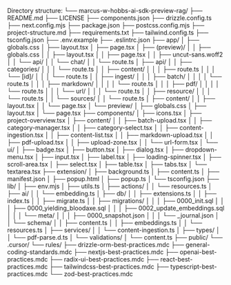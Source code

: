 Directory structure:
└── marcus-w-hobbs-ai-sdk-preview-rag/
    ├── README.md
    ├── LICENSE
    ├── components.json
    ├── drizzle.config.ts
    ├── next.config.mjs
    ├── package.json
    ├── postcss.config.mjs
    ├── project-structure.md
    ├── requirements.txt
    ├── tailwind.config.ts
    ├── tsconfig.json
    ├── .env.example
    ├── .eslintrc.json
    ├── app/
    │   ├── globals.css
    │   ├── layout.tsx
    │   ├── page.tsx
    │   ├── (preview)/
    │   │   ├── globals.css
    │   │   ├── layout.tsx
    │   │   ├── page.tsx
    │   │   ├── uncut-sans.woff2
    │   │   └── api/
    │   │       └── chat/
    │   │           └── route.ts
    │   ├── api/
    │   │   ├── categories/
    │   │   │   └── route.ts
    │   │   ├── content/
    │   │   │   ├── route.ts
    │   │   │   └── [id]/
    │   │   │       └── route.ts
    │   │   ├── ingest/
    │   │   │   ├── batch/
    │   │   │   │   └── route.ts
    │   │   │   ├── markdown/
    │   │   │   │   └── route.ts
    │   │   │   ├── pdf/
    │   │   │   │   └── route.ts
    │   │   │   └── url/
    │   │   │       └── route.ts
    │   │   ├── resource/
    │   │   │   └── route.ts
    │   │   └── sources/
    │   │       └── route.ts
    │   ├── content/
    │   │   ├── layout.tsx
    │   │   └── page.tsx
    │   └── preview/
    │       ├── globals.css
    │       ├── layout.tsx
    │       └── page.tsx
    ├── components/
    │   ├── icons.tsx
    │   ├── project-overview.tsx
    │   ├── content/
    │   │   ├── batch-upload.tsx
    │   │   ├── category-manager.tsx
    │   │   ├── category-select.tsx
    │   │   ├── content-ingestion.tsx
    │   │   ├── content-list.tsx
    │   │   ├── markdown-upload.tsx
    │   │   ├── pdf-upload.tsx
    │   │   ├── upload-zone.tsx
    │   │   └── url-form.tsx
    │   └── ui/
    │       ├── badge.tsx
    │       ├── button.tsx
    │       ├── dialog.tsx
    │       ├── dropdown-menu.tsx
    │       ├── input.tsx
    │       ├── label.tsx
    │       ├── loading-spinner.tsx
    │       ├── scroll-area.tsx
    │       ├── select.tsx
    │       ├── table.tsx
    │       ├── tabs.tsx
    │       └── textarea.tsx
    ├── extension/
    │   ├── background.ts
    │   ├── content.ts
    │   ├── manifest.json
    │   ├── popup.html
    │   ├── popup.ts
    │   └── tsconfig.json
    ├── lib/
    │   ├── env.mjs
    │   ├── utils.ts
    │   ├── actions/
    │   │   └── resources.ts
    │   ├── ai/
    │   │   └── embedding.ts
    │   ├── db/
    │   │   ├── extensions.ts
    │   │   ├── index.ts
    │   │   ├── migrate.ts
    │   │   ├── migrations/
    │   │   │   ├── 0000_init.sql
    │   │   │   ├── 0000_yielding_bloodaxe.sql
    │   │   │   ├── 0002_update_embeddings.sql
    │   │   │   └── meta/
    │   │   │       ├── 0000_snapshot.json
    │   │   │       └── _journal.json
    │   │   └── schema/
    │   │       ├── content.ts
    │   │       ├── embeddings.ts
    │   │       └── resources.ts
    │   ├── services/
    │   │   └── content-ingestion.ts
    │   ├── types/
    │   │   └── pdf-parse.d.ts
    │   └── validations/
    │       └── content.ts
    ├── public/
    └── .cursor/
        └── rules/
            ├── drizzle-orm-best-practices.mdc
            ├── general-coding-standards.mdc
            ├── nextjs-best-practices.mdc
            ├── openai-best-practices.mdc
            ├── radix-ui-best-practices.mdc
            ├── react-best-practices.mdc
            ├── tailwindcss-best-practices.mdc
            ├── typescript-best-practices.mdc
            └── zod-best-practices.mdc
